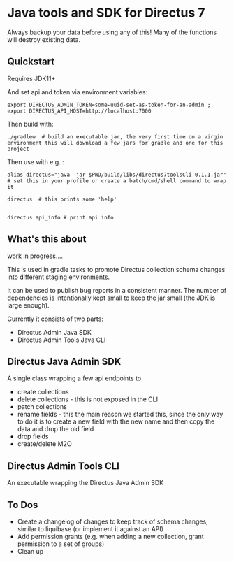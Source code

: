 # Java tools and SDK for Directus 7

Always backup your data before using any of this! Many of the functions will destroy existing data.


## Quickstart

Requires JDK11+

And set api and token via environment variables:

    export DIRECTUS_ADMIN_TOKEN=some-uuid-set-as-token-for-an-admin ; export DIRECTUS_API_HOST=http://localhost:7000
    
Then build with:    

    ./gradlew  # build an executable jar, the very first time on a virgin environment this will download a few jars for gradle and one for this project
    
Then use with e.g. :
    
    alias directus="java -jar $PWD/build/libs/directus7toolsCli-0.1.1.jar" # set this in your profile or create a batch/cmd/shell command to wrap it 

    directus  # this prints some 'help'


    directus api_info # print api info


## What's this about

work in progress....

This is used in gradle tasks to promote Directus collection schema changes into different staging environments.

It can be used to publish bug reports in a consistent manner.
The number of dependencies is intentionally kept small to keep the jar small (the JDK is large enough).

Currently it consists of two parts:

* Directus Admin Java SDK
* Directus Admin Tools Java CLI

## Directus Java Admin SDK

A single class wrapping a few api endpoints to 

* create collections
* delete collections - this is not exposed in the CLI
* patch collections
* rename fields - this the main reason we started this, since the only way to do it is to create a new field with the new name and then copy the data and drop the old field
* drop fields
* create/delete M2O


## Directus Admin Tools CLI

An executable wrapping the Directus Java Admin SDK


## To Dos

* Create a changelog of changes to keep track of schema changes, similar to liquibase (or implement it against an API)
* Add permission grants (e.g. when adding a new collection, grant permission to a set of groups)
* Clean up
